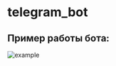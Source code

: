 # telegram_bot
## Пример работы бота:
![example](https://vk.com/doc189292457_650177337?hash=p0AtCxYXbDMg2M0ZuE0pnBGRH6sOXtR977C1Zilj5nc&dl=I3uyEqRFPD7IFHR2ZhnKN2vn7vjB0xe3cJMV68daZHc&wnd=1&module=im)
